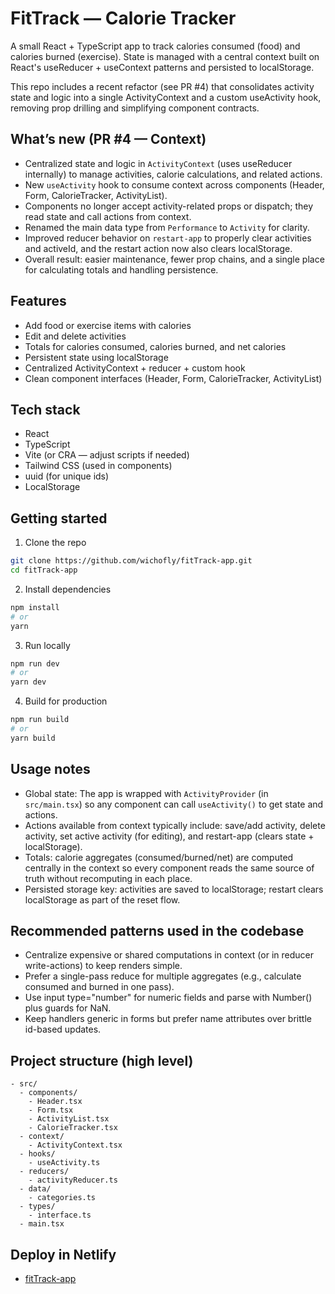 # FitTrack — Calorie Tracker

A small React + TypeScript app to track calories consumed (food) and calories burned (exercise). State is managed with a central context built on React's useReducer + useContext patterns and persisted to localStorage.

This repo includes a recent refactor (see PR #4) that consolidates activity state and logic into a single ActivityContext and a custom useActivity hook, removing prop drilling and simplifying component contracts.

## What’s new (PR #4 — Context)

- Centralized state and logic in `ActivityContext` (uses useReducer internally) to manage activities, calorie calculations, and related actions.
- New `useActivity` hook to consume context across components (Header, Form, CalorieTracker, ActivityList).
- Components no longer accept activity-related props or dispatch; they read state and call actions from context.
- Renamed the main data type from `Performance` to `Activity` for clarity.
- Improved reducer behavior on `restart-app` to properly clear activities and activeId, and the restart action now also clears localStorage.
- Overall result: easier maintenance, fewer prop chains, and a single place for calculating totals and handling persistence.

## Features

- Add food or exercise items with calories
- Edit and delete activities
- Totals for calories consumed, calories burned, and net calories
- Persistent state using localStorage
- Centralized ActivityContext + reducer + custom hook
- Clean component interfaces (Header, Form, CalorieTracker, ActivityList)

## Tech stack

- React
- TypeScript
- Vite (or CRA — adjust scripts if needed)
- Tailwind CSS (used in components)
- uuid (for unique ids)
- LocalStorage

## Getting started

1. Clone the repo

```bash
git clone https://github.com/wichofly/fitTrack-app.git
cd fitTrack-app
```

2. Install dependencies

```bash
npm install
# or
yarn
```

3. Run locally

```bash
npm run dev
# or
yarn dev
```

4. Build for production

```bash
npm run build
# or
yarn build
```

## Usage notes

- Global state: The app is wrapped with `ActivityProvider` (in `src/main.tsx`) so any component can call `useActivity()` to get state and actions.
- Actions available from context typically include: save/add activity, delete activity, set active activity (for editing), and restart-app (clears state + localStorage).
- Totals: calorie aggregates (consumed/burned/net) are computed centrally in the context so every component reads the same source of truth without recomputing in each place.
- Persisted storage key: activities are saved to localStorage; restart clears localStorage as part of the reset flow.

## Recommended patterns used in the codebase

- Centralize expensive or shared computations in context (or in reducer write-actions) to keep renders simple.
- Prefer a single-pass reduce for multiple aggregates (e.g., calculate consumed and burned in one pass).
- Use input type="number" for numeric fields and parse with Number() plus guards for NaN.
- Keep handlers generic in forms but prefer name attributes over brittle id-based updates.

## Project structure (high level)

```
- src/
  - components/
    - Header.tsx
    - Form.tsx
    - ActivityList.tsx
    - CalorieTracker.tsx
  - context/
    - ActivityContext.tsx
  - hooks/
    - useActivity.ts
  - reducers/
    - activityReducer.ts
  - data/
    - categories.ts
  - types/
    - interface.ts
  - main.tsx
```

## Deploy in Netlify

- [fitTrack-app](https://fittracker0.netlify.app/)
